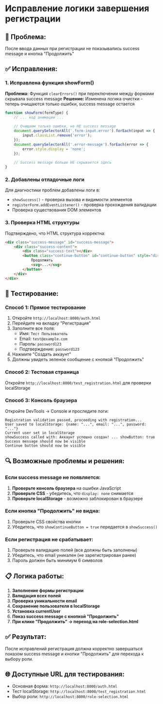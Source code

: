 # Исправление логики завершения регистрации

## 🚨 **Проблема:**
После ввода данных при регистрации не показывались success message и кнопка "Продолжить"

## ✅ **Исправления:**

### 1. **Исправлена функция showForm()**
**Проблема:** Функция `clearErrors()` при переключении между формами скрывала success message
**Решение:** Изменена логика очистки - теперь очищаются только ошибки, success message остается

```javascript
function showForm(formType) {
    // ... код анимации ...
    
    // Очищаем только ошибки, но НЕ success message
    document.querySelectorAll('.form-input.error').forEach(input => {
        input.classList.remove('error');
    });
    document.querySelectorAll('.error-message').forEach(error => {
        error.style.display = 'none';
    });
    
    // Success message больше НЕ скрывается здесь
}
```

### 2. **Добавлены отладочные логи**
Для диагностики проблем добавлены логи в:
- `showSuccess()` - проверка вызова и видимости элементов
- `registerForm.addEventListener()` - проверка прохождения валидации
- Проверка существования DOM элементов

### 3. **Проверка HTML структуры**
Подтверждено, что HTML структура корректна:
```html
<div class="success-message" id="success-message">
    <div class="success-content">
        <div class="success-text"></div>
        <button class="continue-button" id="continue-button" style="display: none;">
            Продолжить
            <svg>...</svg>
        </button>
    </div>
</div>
```

## 🧪 **Тестирование:**

### **Способ 1: Прямое тестирование**
1. Откройте `http://localhost:8000/auth.html`
2. Перейдите на вкладку "Регистрация"
3. Заполните все поля:
   - Имя: `Тест Пользователь`
   - Email: `test@example.com`
   - Пароль: `password123`
   - Подтверждение: `password123`
4. Нажмите "Создать аккаунт"
5. Должны увидеть зеленое сообщение с кнопкой "Продолжить"

### **Способ 2: Тестовая страница**
Откройте `http://localhost:8000/test_registration.html` для проверки localStorage

### **Способ 3: Консоль браузера**
Откройте DevTools → Console и проследите логи:
```
Registration validation passed, proceeding with registration...
User saved to localStorage: {name: "...", email: "...", password: "..."}
Current user set in localStorage
showSuccess called with: Аккаунт успешно создан! ... showButton: true
Success message should now be visible
Continue button should now be visible
```

## 🔍 **Возможные проблемы и решения:**

### **Если success message не появляется:**
1. **Проверьте консоль браузера** на ошибки JavaScript
2. **Проверьте CSS** - убедитесь, что `display: none` снимается
3. **Проверьте localStorage** - возможно заблокирован в браузере

### **Если кнопка "Продолжить" не видна:**
1. Проверьте CSS свойства кнопки
2. Убедитесь, что `showContinueButton = true` передается в `showSuccess()`

### **Если регистрация не срабатывает:**
1. Проверьте валидацию полей (все должны быть заполнены)
2. Убедитесь, что email уникален (не зарегистрирован ранее)
3. Пароль должен быть минимум 6 символов

## 📋 **Логика работы:**

1. **Заполнение формы регистрации**
2. **Валидация всех полей**
3. **Проверка уникальности email**
4. **Сохранение пользователя в localStorage**
5. **Установка currentUser**
6. **Показ success message с кнопкой "Продолжить"**
7. **При клике "Продолжить" → переход на role-selection.html**

## ✅ **Результат:**
После исправлений регистрация должна корректно завершаться показом success message и кнопки "Продолжить" для перехода к выбору роли.

## 🌐 **Доступные URL для тестирования:**
- Основная форма: `http://localhost:8000/auth.html`
- Тест localStorage: `http://localhost:8000/test_registration.html`
- Выбор роли: `http://localhost:8000/role-selection.html`